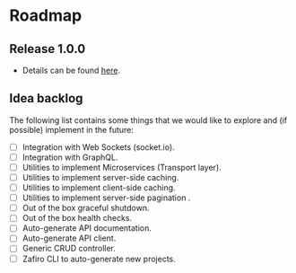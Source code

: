 # Roadmap

## Release 1.0.0

- Details can be found [here](https://github.com/ZafiroJS/zafiro/issues/38).


## Idea backlog

The following list contains some things that we would like to explore and (if possible) implement in the future:

- [ ] Integration with Web Sockets (socket.io).
- [ ] Integration with GraphQL.
- [ ] Utilities to implement Microservices (Transport layer).
- [ ] Utilities to implement server-side caching.
- [ ] Utilities to implement client-side caching.
- [ ] Utilities to implement server-side pagination .
- [ ] Out of the box graceful shutdown.
- [ ] Out of the box health checks.
- [ ] Auto-generate API documentation.
- [ ] Auto-generate API client.
- [ ] Generic CRUD controller.
- [ ] Zafiro CLI to auto-generate new projects.

